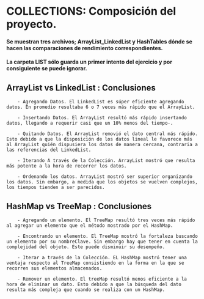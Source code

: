 # COLLECTIONS: Composición del proyecto.

#### Se muestran tres archivos; ArrayList_LinkedList y HashTables dónde se hacen las comparaciones de rendimiento correspondientes.
#### La carpeta LIST sólo guarda un primer intento del ejercicio y por consiguiente se puede ignorar.

## ArrayList vs LinkedList : Conclusiones
		- Agregando Datos. El LinkedList es súper eficiente agregando datos. En promedio resultaba 6 o 7 veces más rápido que el ArrayList.

		- Insertando Datos. El ArrayList resultó más rápido insertando datos, llegando a requerir casi que un 10% menos del tiempo-.

		- Quitando Datos. El ArrayList removió el dato central más rápido. Esto debido a que la disposición de los datos lineal le favorece más al ArrayList quién dispusiera los datos de manera cercana, contraria a las referencias del LinkedList.

		- Iterando A través de la Colección. ArrayList mostró que resulta más potente a la hora de recorrer los datos.

		- Ordenando los datos. ArrayList mostró ser superior organizando los datos. Sin embargo, a medida que los objetos se vuelven complejos, los tiempos tienden a ser parecidos.


## HashMap vs TreeMap  :  Conclusiones
		- Agregando un elemento. El TreeMap resultó tres veces más rápido al agregar un elemento que el método mostrado por el HashMap.

		- Encontrando un elemento. El TreeMap mostró la fortaleza buscando un elemento por su nombreClave. Sin embargo hay que tener en cuenta la complejidad del objeto. Este puede disminuir su desempeño.

		- Iterar a través de la Colección. EL HashMap mostró tener una ventaja respecto al TreeMap consistiendo en la forma en la que se recorren sus elementos almacenados. 

		- Remover un elemento. El treeMap resultó menos eficiente a la hora de eliminar un dato. Esto debido a que la búsqueda del dato resulta más compleja que cuando se realiza con un HashMap.





